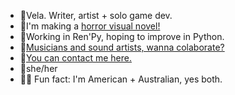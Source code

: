 - 🐍Vela. Writer, artist + solo game dev.
- 🔪I'm making a [horror visual novel!](https://moondisorder.com/portfolio/rubbleandrust/)
- 📝Working in Ren'Py, hoping to improve in Python.
- 🔑[Musicians and sound artists, wanna colaborate?](https://docs.google.com/document/d/1CNpSW-hAcs5LtPm6Rfdu0M57l6OUAmpzeVAKhsff2WQ/edit?usp=sharing)
- 📧[You can contact me here.](https://moondisorder.com/contact/)
- 🥀she/her
- 🦘🦌 Fun fact: I'm American + Australian, yes both.
